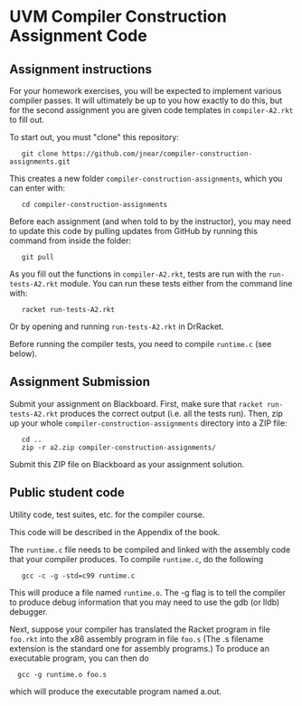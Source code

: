 # UVM Compiler Construction Assignment Code

## Assignment instructions

For your homework exercises, you will be expected to implement various
compiler passes. It will ultimately be up to you how exactly to do
this, but for the second assignment you are given code templates in
`compiler-A2.rkt` to fill out.

To start out, you must "clone" this repository:

```
   git clone https://github.com/jnear/compiler-construction-assignments.git
```

This creates a new folder `compiler-construction-assignments`, which you can enter with:

```
   cd compiler-construction-assignments
```

Before each assignment (and when told to by the instructor), you may need to update
this code by pulling updates from GitHub by running this command from inside the folder:

```
   git pull
```

As you fill out the functions in `compiler-A2.rkt`, tests are run with the
`run-tests-A2.rkt` module. You can run these tests either from the command
line with:

```
   racket run-tests-A2.rkt
```

Or by opening and running `run-tests-A2.rkt` in DrRacket.

Before running the compiler tests, you need to compile
`runtime.c` (see below).

## Assignment Submission

Submit your assignment on Blackboard. First, make sure that `racket
run-tests-A2.rkt` produces the correct output (i.e. all the tests
run). Then, zip up your whole `compiler-construction-assignments`
directory into a ZIP file:

```
   cd ..
   zip -r a2.zip compiler-construction-assignments/
```

Submit this ZIP file on Blackboard as your assignment solution.

## Public student code

Utility code, test suites, etc. for the compiler course.

This code will be described in the Appendix of the book.

The `runtime.c` file needs to be compiled and linked with the assembly
code that your compiler produces. To compile `runtime.c`, do the
following
```
   gcc -c -g -std=c99 runtime.c
```
This will produce a file named `runtime.o`. The -g flag is to tell the
compiler to produce debug information that you may need to use
the gdb (or lldb) debugger.

Next, suppose your compiler has translated the Racket program in file
`foo.rkt` into the x86 assembly program in file `foo.s` (The .s filename
extension is the standard one for assembly programs.) To produce
an executable program, you can then do
```
  gcc -g runtime.o foo.s
```
which will produce the executable program named a.out.
